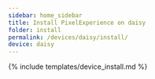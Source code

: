 ```yaml
---
sidebar: home_sidebar
title: Install PixelExperience on daisy
folder: install
permalink: /devices/daisy/install/
device: daisy
---
```

{% include templates/device_install.md %}
